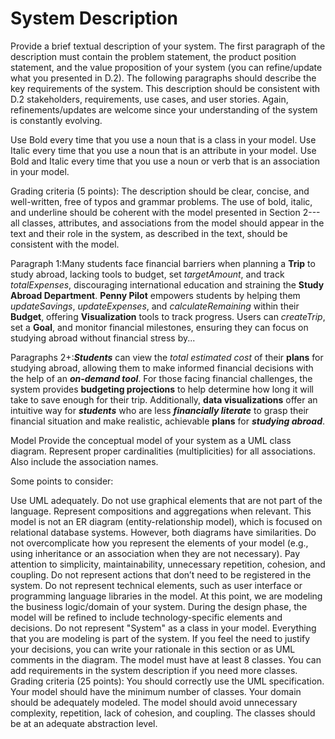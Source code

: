 # System Description
Provide a brief textual description of your system. The first paragraph of the description must contain the problem statement, the product position statement, and the value proposition of your system (you can refine/update what you presented in D.2). The following paragraphs should describe the key requirements of the system. This description should be consistent with D.2 stakeholders, requirements, use cases, and user stories. Again, refinements/updates are welcome since your understanding of the system is constantly evolving. 

Use Bold every time that you use a noun that is a class in your model. Use Italic every time that you use a noun that is an attribute in your model. Use Bold and Italic every time that you use a noun or verb that is an association in your model. 

Grading criteria (5 points): The description should be clear, concise, and well-written, free of typos and grammar problems. The use of bold, italic, and underline should be coherent with the model presented in Section 2---all classes, attributes, and associations from the model should appear in the text and their role in the system, as described in the text, should be consistent with the model.  

Paragraph 1:<Problem Statement>Many students face financial barriers when planning a **Trip** to study abroad, lacking tools to budget, set *_targetAmount_*, and track *_totalExpenses_*, discouraging international education and straining the **Study Abroad Department**. **Penny Pilot** empowers students by helping them *_updateSavings_*, *_updateExpenses_*, and *_calculateRemaining_* within their **Budget**, offering **Visualization** tools to track progress. Users can *_createTrip_*, set a **Goal**, and monitor financial milestones, ensuring they can focus on studying abroad without financial stress by...<Value Proposition>

Paragraphs 2+:<Textual Summary of Stakeholders><Textual Summary of Functional Requirements><Textual Summary of Use Cases>***Students*** can view the *total estimated cost* of their **plans** for studying abroad, allowing them to make informed financial decisions with the help of an ***on-demand tool***. For those facing financial challenges, the system provides **budgeting projections** to help determine how long it will take to save enough for their trip. Additionally, **data visualizations** offer an intuitive way for ***students*** who are less ***financially literate*** to grasp their financial situation and make realistic, achievable **plans** for ***studying abroad***.

Model
Provide the conceptual model of your system as a UML class diagram. Represent proper cardinalities (multiplicities) for all associations. Also include the association names. 
 
Some points to consider:

Use UML adequately. Do not use graphical elements that are not part of the language. Represent compositions and aggregations when relevant.
This model is not an ER diagram (entity-relationship model), which is focused on relational database systems. However, both diagrams have similarities.
Do not overcomplicate how you represent the elements of your model (e.g., using inheritance or an association when they are not necessary). Pay attention to simplicity, maintainability, unnecessary repetition, cohesion, and coupling.
Do not represent actions that don’t need to be registered in the system.
Do not represent technical elements, such as user interface or programming language libraries in the model. At this point, we are modeling the business logic/domain of your system. During the design phase, the model will be refined to include technology-specific elements and decisions.
Do not represent "System" as a class in your model. Everything that you are modeling is part of the system.
If you feel the need to justify your decisions, you can write your rationale in this section or as UML comments in the diagram.
The model must have at least 8 classes. You can add requirements in the system description if you need more classes. 
Grading criteria (25 points): You should correctly use the UML specification. Your model should have the minimum number of classes. Your domain should be adequately modeled. The model should avoid unnecessary complexity, repetition, lack of cohesion, and coupling. The classes should be at an adequate abstraction level.